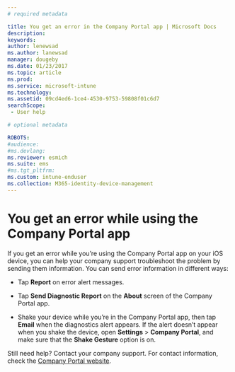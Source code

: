 ```yaml
---
# required metadata

title: You get an error in the Company Portal app | Microsoft Docs
description:
keywords:
author: lenewsad
ms.author: lanewsad
manager: dougeby
ms.date: 01/23/2017
ms.topic: article
ms.prod:
ms.service: microsoft-intune
ms.technology:
ms.assetid: 09cd4ed6-1ce4-4530-9753-59808f01c6d7
searchScope:
 - User help

# optional metadata

ROBOTS:  
#audience:
#ms.devlang:
ms.reviewer: esmich
ms.suite: ems
#ms.tgt_pltfrm:
ms.custom: intune-enduser
ms.collection: M365-identity-device-management
---
```



# You get an error while using the Company Portal app

If you get an error while you’re using the Company Portal app on your iOS device, you can help your company support troubleshoot the problem by sending them information. You can send error information in different ways:

-   Tap **Report** on error alert messages.

-   Tap **Send Diagnostic Report** on the **About** screen of the Company Portal app.

-   Shake your device while you’re in the Company Portal app, then tap **Email** when the diagnostics alert appears. If the alert doesn’t appear when you shake the device, open **Settings** > **Company Portal**, and make sure that the **Shake Gesture** option is on.

Still need help? Contact your company support. For contact information, check the [Company Portal website](https://go.microsoft.com/fwlink/?linkid=2010980).
